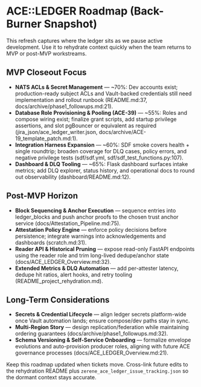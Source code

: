# ACE::LEDGER Roadmap (Back-Burner Snapshot)

This refresh captures where the ledger sits as we pause active development. Use it to rehydrate context quickly when the team returns to MVP or post-MVP workstreams.

## MVP Closeout Focus
- **NATS ACLs & Secret Management** — ~70%: Dev accounts exist; production-ready subject ACLs and Vault-backed credentials still need implementation and rollout runbook (README.md:37, docs/archive/phase1_followups.md:21).
- **Database Role Provisioning & Pooling (ACE-39)** — ~55%: Roles and compose wiring exist; finalize grant scripts, add startup privilege assertions, and slot pgBouncer or equivalent as required (jira_json/ace_ledger_writer.json, docs/archive/ACE-19_template_patch.md:1).
- **Integration Harness Expansion** — ~60%: SDF smoke covers health + single roundtrip; broaden coverage for DLQ cases, policy errors, and negative privilege tests (sdf/sdf.yml, sdf/sdf_test_functions.py:107).
- **Dashboard & DLQ Tooling** — ~65%: Flask dashboard surfaces intake metrics; add DLQ explorer, status history, and operational docs to round out observability (dashboard/README.md:12).

## Post-MVP Horizon
- **Block Sequencing & Anchor Execution** — sequence entries into ledger_blocks and push anchor proofs to the chosen trust anchor service (docs/Attestation_Pipeline.md:75).
- **Attestation Policy Engine** — enforce policy decisions before persistence; integrate warnings into acknowledgements and dashboards (scratch.md:31).
- **Reader API & Historical Pruning** — expose read-only FastAPI endpoints using the reader role and trim long-lived dedupe/anchor state (docs/ACE_LEDGER_Overview.md:32).
- **Extended Metrics & DLQ Automation** — add per-attester latency, dedupe hit ratios, alert hooks, and retry tooling (README_project_rehydration.md).

## Long-Term Considerations
- **Secrets & Credential Lifecycle** — align ledger secrets platform-wide once Vault automation lands; ensure compose/dev paths stay in sync.
- **Multi-Region Story** — design replication/federation while maintaining ordering guarantees (docs/archive/phase1_followups.md:32).
- **Schema Versioning & Self-Service Onboarding** — formalize envelope evolutions and auto-provision producer roles, aligning with future ACE governance processes (docs/ACE_LEDGER_Overview.md:21).

Keep this roadmap updated when tickets move. Cross-link future edits to the rehydration README plus `zerene_ace_ledger_issue_tracking.json` so the dormant context stays accurate.
